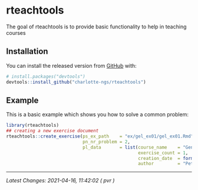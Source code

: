 
<!-- README.md is generated from README.Rmd. Please edit that file -->

# rteachtools

<!-- badges: start -->
<!-- badges: end -->

The goal of rteachtools is to provide basic functionality to help in
teaching courses

## Installation

You can install the released version from [GitHub](https://github.com/)
with:

``` r
# install.packages("devtools")
devtools::install_github("charlotte-ngs/rteachtools")
```

## Example

This is a basic example which shows you how to solve a common problem:

``` r
library(rteachtools)
## creating a new exercise document
rteachtools::create_exercise(ps_ex_path    = "ex/gel_ex01/gel_ex01.Rmd",
                             pn_nr_problem = 2,
                             pl_data       = list(course_name    = "Genetic Evaluation",
                                                  exercise_count = 1,
                                                  creation_date  = format(Sys.Date(), "%Y-%m-%d"),
                                                  author         = "Peter von Rohr"))
```

------------------------------------------------------------------------

*Latest Changes: 2021-04-16, 11:42:02 ( pvr )*
